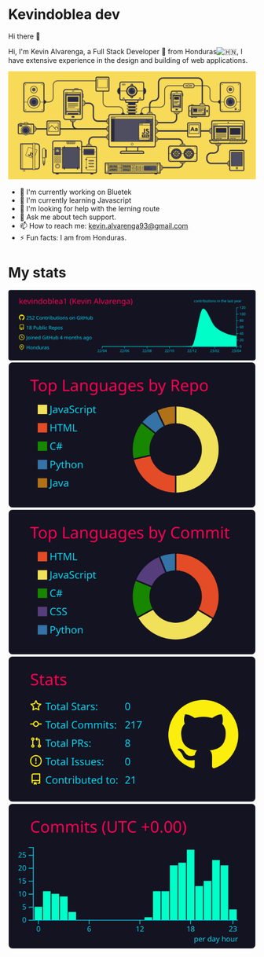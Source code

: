 # Kevindoblea dev
Hi there 👋

Hi, I'm Kevin Alvarenga, a Full Stack Developer 🚀 from Honduras![:honduras:
](https://i.imgur.com/6k6Qs2n.png), I have extensive experience in the design and building of web applications.

![](https://raw.githubusercontent.com/hebertdev/hebertdev/master/img/javascript.gif)

- 🔭 I'm currently working on Bluetek
- 🌱 I'm currently learning Javascript
- 🤔 I'm looking for help with the lerning route
- 💬 Ask me about tech support.
- 📫 How to reach me: kevin.alvarenga93@gmail.com
- ⚡ Fun facts: I am from Honduras.

# My stats 

[![](https://raw.githubusercontent.com/kevindoblea1/kevindoblea1/master/profile-summary-card-output/2077/0-profile-details.svg)](https://github.com/vn7n24fzkq/github-profile-summary-cards)
[![](https://raw.githubusercontent.com/kevindoblea1/kevindoblea1/master/profile-summary-card-output/2077/1-repos-per-language.svg)](https://github.com/vn7n24fzkq/github-profile-summary-cards) [![](https://raw.githubusercontent.com/kevindoblea1/kevindoblea1/master/profile-summary-card-output/2077/2-most-commit-language.svg)](https://github.com/vn7n24fzkq/github-profile-summary-cards)
[![](https://raw.githubusercontent.com/kevindoblea1/kevindoblea1/master/profile-summary-card-output/2077/3-stats.svg)](https://github.com/vn7n24fzkq/github-profile-summary-cards) [![](https://raw.githubusercontent.com/kevindoblea1/kevindoblea1/master/profile-summary-card-output/2077/4-productive-time.svg)](https://github.com/vn7n24fzkq/github-profile-summary-cards)
